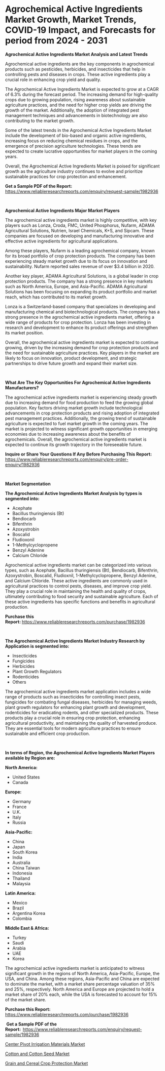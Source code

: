 <p><h1>Agrochemical Active Ingredients Market Growth, Market Trends, COVID-19 Impact, and Forecasts for period from 2024 - 2031</h1></p><p><strong>Agrochemical Active Ingredients Market Analysis and Latest Trends</strong></p>
<p><p>Agrochemical active ingredients are the key components in agrochemical products such as pesticides, herbicides, and insecticides that help in controlling pests and diseases in crops. These active ingredients play a crucial role in enhancing crop yield and quality.</p><p>The Agrochemical Active Ingredients Market is expected to grow at a CAGR of 6.3% during the forecast period. The increasing demand for high-quality crops due to growing population, rising awareness about sustainable agriculture practices, and the need for higher crop yields are driving the growth of the market. Additionally, the adoption of integrated pest management techniques and advancements in biotechnology are also contributing to the market growth.</p><p>Some of the latest trends in the Agrochemical Active Ingredients Market include the development of bio-based and organic active ingredients, increasing focus on reducing chemical residues in crops, and the emergence of precision agriculture technologies. These trends are expected to create lucrative opportunities for market players in the coming years.</p><p>Overall, the Agrochemical Active Ingredients Market is poised for significant growth as the agriculture industry continues to evolve and prioritize sustainable practices for crop protection and enhancement.</p></p>
<p><strong>Get a Sample PDF of the Report:&nbsp;</strong> <a href="https://www.reliableresearchreports.com/enquiry/request-sample/1982936">https://www.reliableresearchreports.com/enquiry/request-sample/1982936</a></p>
<p>&nbsp;</p>
<p><strong>Agrochemical Active Ingredients Major Market Players</strong></p>
<p><p>The agrochemical active ingredients market is highly competitive, with key players such as Lonza, Croda, FMC, United Phosphorus, Nufarm, ADAMA Agricultural Solutions, Nutrien, Israel Chemicals, K+S, and Sipcam. These companies are focused on developing and manufacturing innovative and effective active ingredients for agricultural applications.</p><p>Among these players, Nufarm is a leading agrochemical company, known for its broad portfolio of crop protection products. The company has been experiencing steady market growth due to its focus on innovation and sustainability. Nufarm reported sales revenue of over $3.4 billion in 2020.</p><p>Another key player, ADAMA Agricultural Solutions, is a global leader in crop protection products. The company has a strong presence in key markets such as North America, Europe, and Asia-Pacific. ADAMA Agricultural Solutions has been focusing on expanding its product portfolio and market reach, which has contributed to its market growth.</p><p>Lonza is a Switzerland-based company that specializes in developing and manufacturing chemical and biotechnological products. The company has a strong presence in the agrochemical active ingredients market, offering a wide range of products for crop protection. Lonza has been investing in research and development to enhance its product offerings and strengthen its market position.</p><p>Overall, the agrochemical active ingredients market is expected to continue growing, driven by the increasing demand for crop protection products and the need for sustainable agriculture practices. Key players in the market are likely to focus on innovation, product development, and strategic partnerships to drive future growth and expand their market size.</p></p>
<p>&nbsp;</p>
<p><strong>What Are The Key Opportunities For Agrochemical Active Ingredients Manufacturers?</strong></p>
<p><p>The agrochemical active ingredients market is experiencing steady growth due to increasing demand for food production to feed the growing global population. Key factors driving market growth include technological advancements in crop protection products and rising adoption of integrated pest management practices. Additionally, the growing trend of sustainable agriculture is expected to fuel market growth in the coming years. The market is projected to witness significant growth opportunities in emerging economies due to increasing awareness about the benefits of agrochemicals. Overall, the agrochemical active ingredients market is expected to continue its growth trajectory in the foreseeable future.</p></p>
<p><strong>Inquire or Share Your Questions If Any Before Purchasing This Report:</strong> <a href="https://www.reliableresearchreports.com/enquiry/pre-order-enquiry/1982936">https://www.reliableresearchreports.com/enquiry/pre-order-enquiry/1982936</a></p>
<p>&nbsp;</p>
<p><strong>Market Segmentation</strong></p>
<p><strong>The Agrochemical Active Ingredients Market Analysis by types is segmented into:</strong></p>
<p><ul><li>Acephate</li><li>Bacillus thuringiensis (Bt)</li><li>Bendiocarb</li><li>Bifenthrin</li><li>Azoxystrobin</li><li>Boscalid</li><li>Fludioxonil</li><li>1-Methylcyclopropene</li><li>Benzyl Adenine</li><li>Calcium Chloride</li></ul></p>
<p><p>Agrochemical active ingredients market can be categorized into various types, such as Acephate, Bacillus thuringiensis (Bt), Bendiocarb, Bifenthrin, Azoxystrobin, Boscalid, Fludioxnil, 1-Methylcyclopropene, Benzyl Adenine, and Calcium Chloride. These active ingredients are commonly used in agricultural practices to control pests, diseases, and improve crop yield. They play a crucial role in maintaining the health and quality of crops, ultimately contributing to food security and sustainable agriculture. Each of these active ingredients has specific functions and benefits in agricultural production.</p></p>
<p><strong>Purchase this Report:&nbsp;</strong><a href="https://www.reliableresearchreports.com/purchase/1982936">https://www.reliableresearchreports.com/purchase/1982936</a></p>
<p>&nbsp;</p>
<p><strong>The Agrochemical Active Ingredients Market Industry Research by Application is segmented into:</strong></p>
<p><ul><li>Insecticides</li><li>Fungicides</li><li>Herbicides</li><li>Plant Growth Regulators</li><li>Rodenticides</li><li>Others</li></ul></p>
<p><p>The agrochemical active ingredients market application includes a wide range of products such as insecticides for controlling insect pests, fungicides for combating fungal diseases, herbicides for managing weeds, plant growth regulators for enhancing plant growth and development, rodenticides for eradicating rodents, and other specialized products. These products play a crucial role in ensuring crop protection, enhancing agricultural productivity, and maintaining the quality of harvested produce. They are essential tools for modern agriculture practices to ensure sustainable and efficient crop production.</p></p>
<p>&nbsp;</p>
<p><strong>In terms of Region, the Agrochemical Active Ingredients Market Players available by Region are:</strong></p>
<p>
    <p> <strong> North America: </strong>
        <ul>
            <li>United States</li>
            <li>Canada</li>
        </ul>
        </p> 
    <p> <strong> Europe: </strong>
        <ul>
            <li>Germany</li>
            <li>France</li>
            <li>U.K.</li>
            <li>Italy</li>
            <li>Russia</li>
        </ul>
        </p> 
    <p> <strong> Asia-Pacific: </strong>
        <ul>
            <li>China</li>
            <li>Japan</li>
            <li>South Korea</li>
            <li>India</li>
            <li>Australia</li>
            <li>China Taiwan</li>
            <li>Indonesia</li>
            <li>Thailand</li>
            <li>Malaysia</li>
        </ul>
        </p> 
    <p> <strong> Latin America: </strong>
        <ul>
            <li>Mexico</li>
            <li>Brazil</li>
            <li>Argentina Korea</li>
            <li>Colombia</li>
        </ul>
        </p> 
    <p> <strong> Middle East & Africa: </strong>
        <ul>
            <li>Turkey</li>
            <li>Saudi</li>
            <li>Arabia</li>
            <li>UAE</li>
            <li>Korea</li>
        </ul>
    </p>
    </p>
<p><p>The agrochemical active ingredients market is anticipated to witness significant growth in the regions of North America, Asia-Pacific, Europe, the USA, and China. Among these regions, Asia-Pacific and China are expected to dominate the market, with a market share percentage valuation of 35% and 25%, respectively. North America and Europe are projected to hold a market share of 20% each, while the USA is forecasted to account for 15% of the market share.</p></p>
<p><strong>Purchase this Report: </strong><a href="https://www.reliableresearchreports.com/purchase/1982936">https://www.reliableresearchreports.com/purchase/1982936</a></p>
<p>&nbsp;<strong>Get a Sample PDF of the Report:&nbsp;&nbsp;</strong><a href="https://www.reliableresearchreports.com/enquiry/request-sample/1982936">https://www.reliableresearchreports.com/enquiry/request-sample/1982936</a></p>
<p><strong></strong></p>
<p><p><a href="https://github.com/singletonthaxterkelliehr2df/Market-Research-Report-List-1/blob/main/center-pivot-irrigation-materials-market.md">Center Pivot Irrigation Materials Market</a></p><p><a href="https://github.com/kufem1/Market-Research-Report-List-1/blob/main/cotton-and-cotton-seed-market.md">Cotton and Cotton Seed Market</a></p><p><a href="https://github.com/kosella/Market-Research-Report-List-2/blob/main/grain-and-cereal-crop-protection-market.md">Grain and Cereal Crop Protection Market</a></p></p>
